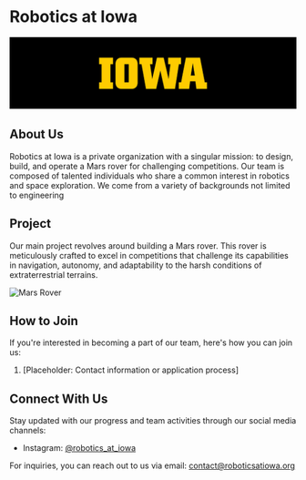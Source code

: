 # Robotics at Iowa
![Banner](https://github.com/roboticsatiowa/.github/blob/main/profile/IowaBanner.jpg)

## About Us

Robotics at Iowa is a private organization with a singular mission: to design, build, and operate a Mars rover for challenging competitions. Our team is composed of talented individuals who share a common interest in robotics and space exploration. We come from a variety of backgrounds not limited to engineering

## Project

Our main project revolves around building a Mars rover. This rover is meticulously crafted to excel in competitions that challenge its capabilities in navigation, autonomy, and adaptability to the harsh conditions of extraterrestrial terrains.

![Mars Rover](placeholder_mars_rover_image_link)

## How to Join

If you're interested in becoming a part of our team, here's how you can join us:

1. [Placeholder: Contact information or application process]

## Connect With Us

Stay updated with our progress and team activities through our social media channels:

- Instagram: [@robotics_at_iowa](https://www.instagram.com/robotics_at_iowa)

For inquiries, you can reach out to us via email: [contact@roboticsatiowa.org](mailto:contact@roboticsatiowa.org)
